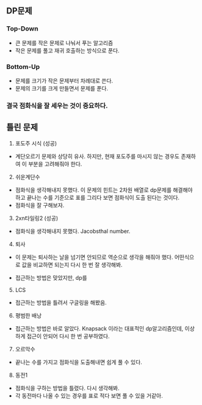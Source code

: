 ## DP문제

### Top-Down
- 큰 문제를 작은 문제로 나눠서 푸는 알고리즘
- 작은 문제를 풀고 재귀 호출하는 방식으로 푼다.

### Bottom-Up
- 문제를 크기가 작은 문제부터 차례대로 쓴다.
- 문제의 크기를 크게 만들면서 문제를 푼다.

### 결국 점화식을 잘 세우는 것이 중요하다.

## 틀린 문제
1. 포도주 시식 (성공)
  - 계단오르기 문제와 상당히 유사. 하지만, 현재 포도주를 마시지 않는 경우도 존재하여 이 부분을 고려해줘야 한다.

2. 쉬운계단수
  - 점화식을 생각해내지 못했다. 이 문제의 힌트는 2차원 배열로 dp문제를 해결해야 하고 끝나는 수를 기준으로 표를 그리다 보면 점화식이 도출 된다는 것이다. 
  - 점화식을 잘 구해보자.

3. 2xn타일링2 (성공)
  - 점화식을 생각해내지 못했다. Jacobsthal number.

4. 퇴사
  - 이 문제는 퇴사하는 날을 넘기면 안되므로 역순으로 생각을 해줘야 했다. 어떤식으로 값을 비교하면 되는지 다시 한 번 잘 생각해봐.
  
  - 접근하는 방법은 맞았지만, dp를 

5. LCS
  - 접근하는 방법을 틀려서 구글링을 해봤음.

6. 평범한 배낭
  - 접근하는 방법은 바로 알았다. Knapsack 이라는 대표적인 dp알고리즘인데, 이상하게 접근이 안되어 다시 한 번 공부하였다. 

7. 오르막수
  - 끝나는 수를 가지고 점화식을 도출해내면 쉽게 풀 수 있다.

8. 동전1
  - 점화식을 구하는 방법을 틀렸다. 다시 생각해봐.
  - 각 동전마다 나올 수 있는 경우를 표로 적다 보면 풀 수 있을 거같아.